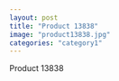 ```yaml
---
layout: post
title: "Product 13838"
image: "product13838.jpg"
categories: "category1"
---
```

Product 13838
